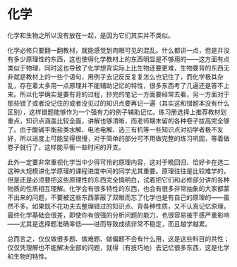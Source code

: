 # 化学
化学和生物之所以没有放在一起，是因为它们其实并不类似。

化学必修只要翻一翻教材，就能感觉到肉眼可见的混乱。什么都讲一点，但是并没有多少原理性的东西，这也使得化学教材上的东西明显是不够用的——这方面有点类似于物理，同时这也导致了化学想背实际上比生物还要更难，生物要背的东西无非就是教材上的一些个语句，用例子去记反反复复怎么也记住了，而化学极其杂乱，存在着太多用一点原理并不能辅助记忆的特性，很多东西考了几遍还是答不上来。所以化学确实是要有背的过程，抄完的笔记一方面要经常去看，另一方面对于那些错了或者没记住的或者没见过的知识点要再记一遍（其实这和错题本没有什么区别），这样错题能够作为一个强有力的例子辅助记忆。练习册选择上推荐教材划重点，知识点涵盖比较全面，讲解也够清晰，而老师期末留的各种卷子拔高完全够了。由于酸碱平衡盐类水解、电池电解、选三有机等一些知识点对初学者极不友好，所以进度上可能显得很慢，对于简单的部分可不用做完整的练习巩固，等着做卷子就行了，这样能平衡一些时间的开支。

 此外一定要非常重视化学当中少得可怜的原理内容，这对于晚回归、恰好卡在选二这种大规模讲化学原理的课程进度中间的同学尤其重要。原理往往是比较难学的，但是还是必须要把这些原理性的东西完全搞明白，试着把它们和必修部分讲的各种物质的性质相互理解。化学会有很多特性的东西，也会有很多非常抽象的大家都蒙不出来的问题，不要被这些东西蒙蔽了双眼而忘了化学也是有自己的原理的——虽然不多。如果既不花功夫去整理错过的知识点、背各种性质，又不认真记忆原理，最终化学基础会很差，即使你有很强的分析问题的能力，也很容易被手感严重影响——尤其是选择题准确率低——进而导致成绩非常不稳定，而且越学越累。
 
总而言之，仅仅做很多题、做难题、做偏题不会有什么用，这是这些科目的共性；仅仅凭理解也不能解决全部的问题，就得（有技巧地）去记忆很多东西，这是化学和生物的特性。

